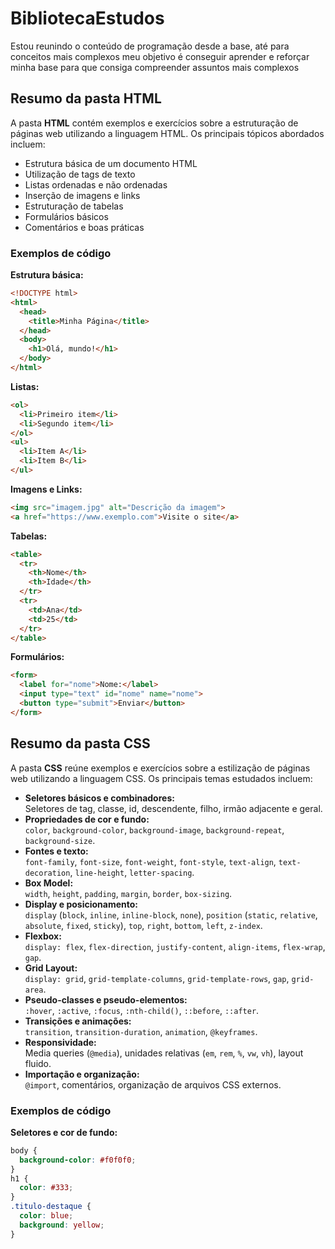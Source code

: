 # BibliotecaEstudos
Estou reunindo o conteúdo de programação desde a base, até para conceitos mais complexos meu objetivo é conseguir aprender e reforçar minha base para que consiga compreender assuntos mais complexos

## Resumo da pasta HTML

A pasta **HTML** contém exemplos e exercícios sobre a estruturação de páginas web utilizando a linguagem HTML. Os principais tópicos abordados incluem:

- Estrutura básica de um documento HTML
- Utilização de tags de texto
- Listas ordenadas e não ordenadas
- Inserção de imagens e links
- Estruturação de tabelas
- Formulários básicos
- Comentários e boas práticas

### Exemplos de código

**Estrutura básica:**
```html
<!DOCTYPE html>
<html>
  <head>
    <title>Minha Página</title>
  </head>
  <body>
    <h1>Olá, mundo!</h1>
  </body>
</html>
```

**Listas:**
```html
<ol>
  <li>Primeiro item</li>
  <li>Segundo item</li>
</ol>
<ul>
  <li>Item A</li>
  <li>Item B</li>
</ul>
```

**Imagens e Links:**
```html
<img src="imagem.jpg" alt="Descrição da imagem">
<a href="https://www.exemplo.com">Visite o site</a>
```

**Tabelas:**
```html
<table>
  <tr>
    <th>Nome</th>
    <th>Idade</th>
  </tr>
  <tr>
    <td>Ana</td>
    <td>25</td>
  </tr>
</table>
```

**Formulários:**
```html
<form>
  <label for="nome">Nome:</label>
  <input type="text" id="nome" name="nome">
  <button type="submit">Enviar</button>
</form>
```

## Resumo da pasta CSS

A pasta **CSS** reúne exemplos e exercícios sobre a estilização de páginas web utilizando a linguagem CSS. Os principais temas estudados incluem:

- **Seletores básicos e combinadores:**  
  Seletores de tag, classe, id, descendente, filho, irmão adjacente e geral.
- **Propriedades de cor e fundo:**  
  `color`, `background-color`, `background-image`, `background-repeat`, `background-size`.
- **Fontes e texto:**  
  `font-family`, `font-size`, `font-weight`, `font-style`, `text-align`, `text-decoration`, `line-height`, `letter-spacing`.
- **Box Model:**  
  `width`, `height`, `padding`, `margin`, `border`, `box-sizing`.
- **Display e posicionamento:**  
  `display` (`block`, `inline`, `inline-block`, `none`), `position` (`static`, `relative`, `absolute`, `fixed`, `sticky`), `top`, `right`, `bottom`, `left`, `z-index`.
- **Flexbox:**  
  `display: flex`, `flex-direction`, `justify-content`, `align-items`, `flex-wrap`, `gap`.
- **Grid Layout:**  
  `display: grid`, `grid-template-columns`, `grid-template-rows`, `gap`, `grid-area`.
- **Pseudo-classes e pseudo-elementos:**  
  `:hover`, `:active`, `:focus`, `:nth-child()`, `::before`, `::after`.
- **Transições e animações:**  
  `transition`, `transition-duration`, `animation`, `@keyframes`.
- **Responsividade:**  
  Media queries (`@media`), unidades relativas (`em`, `rem`, `%`, `vw`, `vh`), layout fluido.
- **Importação e organização:**  
  `@import`, comentários, organização de arquivos CSS externos.

### Exemplos de código

**Seletores e cor de fundo:**
```css
body {
  background-color: #f0f0f0;
}
h1 {
  color: #333;
}
.titulo-destaque {
  color: blue;
  background: yellow;
}
```
